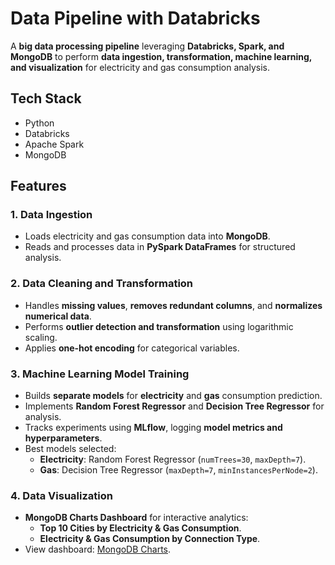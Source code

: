 # Data Pipeline with Databricks  

A **big data processing pipeline** leveraging **Databricks, Spark, and MongoDB** to perform **data ingestion, transformation, machine learning, and visualization** for electricity and gas consumption analysis.  

## Tech Stack  

- Python  
- Databricks  
- Apache Spark  
- MongoDB  

## Features  

### 1. Data Ingestion  
- Loads electricity and gas consumption data into **MongoDB**.  
- Reads and processes data in **PySpark DataFrames** for structured analysis.  

### 2. Data Cleaning and Transformation  
- Handles **missing values**, **removes redundant columns**, and **normalizes numerical data**.  
- Performs **outlier detection and transformation** using logarithmic scaling.  
- Applies **one-hot encoding** for categorical variables.  

### 3. Machine Learning Model Training  
- Builds **separate models** for **electricity** and **gas** consumption prediction.  
- Implements **Random Forest Regressor** and **Decision Tree Regressor** for analysis.  
- Tracks experiments using **MLflow**, logging **model metrics and hyperparameters**.  
- Best models selected:  
  - **Electricity**: Random Forest Regressor (`numTrees=30`, `maxDepth=7`).  
  - **Gas**: Decision Tree Regressor (`maxDepth=7`, `minInstancesPerNode=2`).  

### 4. Data Visualization  
- **MongoDB Charts Dashboard** for interactive analytics:  
  - **Top 10 Cities by Electricity & Gas Consumption**.  
  - **Electricity & Gas Consumption by Connection Type**.  
- View dashboard: [MongoDB Charts](https://charts.mongodb.com/charts-bigdataasm2-szigrao/public/dashboards/67724c59-0c78-4054-8e6b-1061df46332b).  
